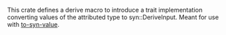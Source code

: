 This crate defines a derive macro to introduce a trait
implementation converting values of the attributed type to
syn::DeriveInput. Meant for use with [to-syn-value](https://github.com/mthom/to-syn-value "to-syn-value").
